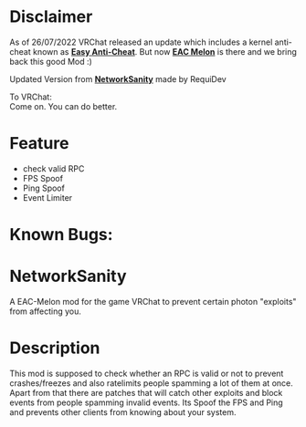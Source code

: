# Disclaimer

As of 26/07/2022 VRChat released an update which includes a kernel anti-cheat known as [**Easy Anti-Cheat**](https://easy.ac).
But now [**EAC Melon**](https://thats.gg/melonloader/) is there and we bring back this good Mod :)

Updated Version from [**NetworkSanity**](https://github.com/RequiDev/NetworkSanity) made by RequiDev

To VRChat:  
Come on. You can do better.

# Feature

- check valid RPC
- FPS Spoof
- Ping Spoof
- Event Limiter

# Known Bugs:


# NetworkSanity
A EAC-Melon mod for the game VRChat to prevent certain photon "exploits" from affecting you.

# Description
This mod is supposed to check whether an RPC is valid or not to prevent crashes/freezes and also ratelimits people spamming a lot of them at once.
Apart from that there are patches that will catch other exploits and block events from people spamming invalid events.
Its Spoof the FPS and Ping and prevents other clients from knowing about your system.

